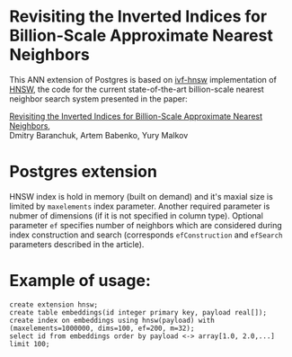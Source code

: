 # Revisiting the Inverted Indices for Billion-Scale Approximate Nearest Neighbors

This ANN extension of Postgres is based
on [ivf-hnsw](https://github.com/dbaranchuk/ivf-hnsw.git) implementation of [HNSW](https://www.pinecone.io/learn/hnsw),
the code for the current state-of-the-art billion-scale nearest neighbor search system presented in the paper:

[Revisiting the Inverted Indices for Billion-Scale Approximate Nearest Neighbors](http://openaccess.thecvf.com/content_ECCV_2018/html/Dmitry_Baranchuk_Revisiting_the_Inverted_ECCV_2018_paper.html),
<br>
Dmitry Baranchuk, Artem Babenko, Yury Malkov

# Postgres extension

HNSW index is hold in memory (built on demand) and it's maxial size is limited
by `maxelements` index parameter. Another required parameter is nubmer of dimensions (if it is not specified in column type).
Optional parameter `ef` specifies number of neighbors which are considered during index construction and search (corresponds `efConstruction` and `efSearch` parameters
described in the article).

# Example of usage:

```
create extension hnsw;
create table embeddings(id integer primary key, payload real[]);
create index on embeddings using hnsw(payload) with (maxelements=1000000, dims=100, ef=200, m=32);
select id from embeddings order by payload <-> array[1.0, 2.0,...] limit 100;
```